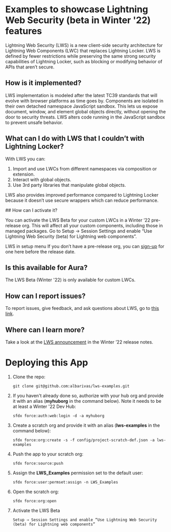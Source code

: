 # Examples to showcase Lightning Web Security (beta in Winter '22) features

Lightning Web Security (LWS) is a new client-side security architecture for Lightning Web Components (LWC) that replaces Lightning Locker. LWS is defined by fewer restrictions while preserving the same strong security capabilities of Lightning Locker, such as blocking or modifying behavior of APIs that aren’t secure.

## How is it implemented?

LWS implementation is modeled after the latest TC39 standards that will evolve with browser platforms as time goes by. Components are isolated in their own detached namespace JavaScript sandbox. This lets us expose document, window, and element global objects directly, without opening the door to security threats. LWS alters code running in the JavaScript sandbox to prevent unsafe behavior.

## What can I do with LWS that I couldn’t with Lightning Locker?

With LWS you can:

1. Import and use LWCs from different namespaces via composition or extension.
1. Interact with global objects.
1. Use 3rd party libraries that manipulate global objects.

LWS also provides improved performance compared to Lightning Locker because it doesn’t use secure wrappers which can reduce performance.

## How can I activate it?

You can activate the LWS Beta for your custom LWCs in a Winter ’22 pre-release org. This will affect all your custom components, including those in managed packages. Go to Setup → Session Settings and enable “Use Lightning Web Security (beta) for Lightning web components”.

LWS in setup menu If you don’t have a pre-release org, you can [sign-up](https://www.salesforce.com/form/signup/prerelease-winter22/) for one here before the release date.

## Is this available for Aura?

The LWS Beta (Winter '22) is only available for custom LWCs.

## How can I report issues?

To report issues, give feedback, and ask questions about LWS, go to [this link](https://trailhead.salesforce.com/trailblazer-community/groups/0F930000000PbJaCAK?tab=discussion).

## Where can I learn more?

Take a look at the [LWS announcement](https://help.salesforce.com/s/articleView?language=en_US&type=5&release=234&id=release-notes.rn_lwc_security_intro.htm) in the Winter ’22 release notes.

# Deploying this App

1. Clone the repo:

   ```
   git clone git@github.com:albarivas/lws-examples.git
   ```

1. If you haven't already done so, authorize with your hub org and provide it with an alias (**myhuborg** in the command below). Note it needs to be at least a Winter '22 Dev Hub:

   ```
   sfdx force:auth:web:login -d -a myhuborg
   ```

1. Create a scratch org and provide it with an alias (**lws-examples** in the command below):

   ```
   sfdx force:org:create -s -f config/project-scratch-def.json -a lws-examples
   ```

1. Push the app to your scratch org:

   ```
   sfdx force:source:push
   ```

1. Assign the **LWS_Examples** permission set to the default user:

   ```
   sfdx force:user:permset:assign -n LWS_Examples
   ```

1. Open the scratch org:

   ```
   sfdx force:org:open
   ```

1. Activate the LWS Beta
   ```
   Setup → Session Settings and enable “Use Lightning Web Security (beta) for Lightning web components”
   ```
